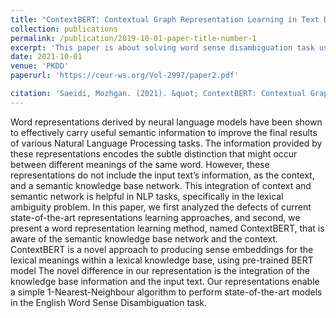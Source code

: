 ```yaml
---
title: "ContextBERT: Contextual Graph Representation Learning in Text Disambiguation"
collection: publications
permalink: /publication/2019-10-01-paper-title-number-1
excerpt: 'This paper is about solving word sense disambiguation task using graph convolutional networks.'
date: 2021-10-01
venue: 'PKDD'
paperurl: 'https://ceur-ws.org/Vol-2997/paper2.pdf'

citation: 'Saeidi, Mozhgan. (2021). &quot; ContextBERT: Contextual Graph Representation Learning in Text Disambiguation.&quot; Booktitle: PKDD, Germany, September 16--20, 2019, Proceedings, Part II. pages={283--297}, year={2021}, organization={Springer} <i>Journal 1</i>. 1(1).'
---
```

Word representations derived by neural language models have been
shown to effectively carry useful semantic information to improve the final results
of various Natural Language Processing tasks. The information provided by these
representations encodes the subtle distinction that might occur between different
meanings of the same word. However, these representations do not include the
input text’s information, as the context, and a semantic knowledge base network.
This integration of context and semantic network is helpful in NLP tasks, specifically in the lexical ambiguity problem. In this paper, we first analyzed the defects
of current state-of-the-art representations learning approaches, and second, we
present a word representation learning method, named ContextBERT, that is aware
of the semantic knowledge base network and the context. ContextBERT is a novel
approach to producing sense embeddings for the lexical meanings within a lexical
knowledge base, using pre-trained BERT model The novel difference in our representation is the integration of the knowledge base information and the input text.
Our representations enable a simple 1-Nearest-Neighbour algorithm to perform
state-of-the-art models in the English Word Sense Disambiguation task.
